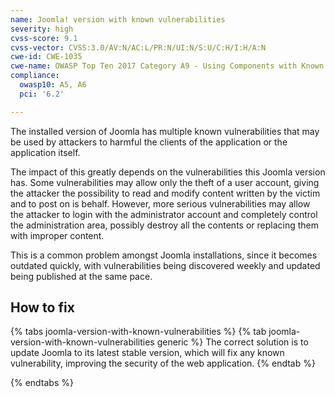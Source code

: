 ```yaml
---
name: Joomla! version with known vulnerabilities
severity: high
cvss-score: 9.1
cvss-vector: CVSS:3.0/AV:N/AC:L/PR:N/UI:N/S:U/C:H/I:H/A:N
cwe-id: CWE-1035
cwe-name: OWASP Top Ten 2017 Category A9 - Using Components with Known Vulnerabilities
compliance:
  owasp10: A5, A6
  pci: '6.2'

---            
```


The installed version of Joomla has multiple known vulnerabilities that may be used by attackers to harmful the clients of the application or the application itself.

The impact of this greatly depends on the vulnerabilities this Joomla version has. Some vulnerabilities may allow only the theft of a user account, giving the attacker the possibility to read and modify content written by the victim and to post on is behalf.
However, more serious vulnerabilities may allow the attacker to login with the administrator account and completely control the administration area, possibly destroy all the contents or replacing them with improper content.

This is a common problem amongst Joomla installations, since it becomes outdated quickly, with vulnerabilities being discovered weekly and updated being published at the same pace.

## How to fix

{% tabs joomla-version-with-known-vulnerabilities %}
{% tab joomla-version-with-known-vulnerabilities generic %}
The correct solution is to update Joomla to its latest stable version, which will fix any known vulnerability, improving the security of the web application.
{% endtab %}

{% endtabs %}
